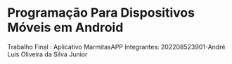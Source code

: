 #  Programação Para Dispositivos Móveis em Android

Trabalho Final : Aplicativo MarmitasAPP
Integrantes:
202208523901-André Luis Oliveira da Silva Junior
